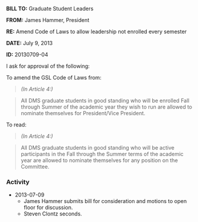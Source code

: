 **BILL TO:** Graduate Student Leaders

**FROM:** James Hammer, President

**RE:** Amend Code of Laws to allow leadership not enrolled every semester

**DATE:** July 9, 2013

**ID:** 20130709-04

I ask for approval of the following:

To amend the GSL Code of Laws from:

> *(In Article 4:)*

> All DMS graduate students in good standing who will be enrolled Fall through Summer of the
academic year they wish to run are allowed to nominate themselves for President/Vice
President.

To read:

> *(In Article 4:)*

> All DMS graduate students in good standing who will be active participants in the Fall
through the Summer terms of the academic year are allowed to nominate themselves for any
position on the Committee.

### Activity

* 2013-07-09
    * James Hammer submits bill for consideration and motions to open floor for discussion.
    * Steven Clontz seconds.